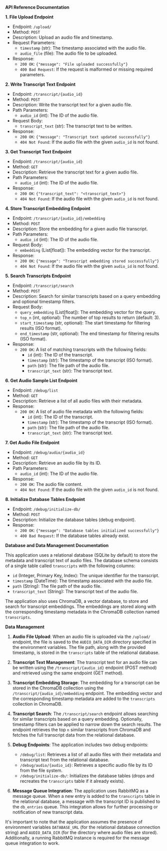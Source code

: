 **API Reference Documentation**

**1. File Upload Endpoint**
- Endpoint: `/upload/`
- Method: `POST`
- Description: Upload an audio file and timestamp.
- Request Parameters:
  - `timestamp` (str): The timestamp associated with the audio file.
  - `audio_file` (file): The audio file to be uploaded.
- Response:
  - `200 OK`: `{"message": "File uploaded successfully"}`
  - `400 Bad Request`: If the request is malformed or missing required parameters.

**2. Write Transcript Text Endpoint**
- Endpoint: `/transcript/{audio_id}`
- Method: `POST`
- Description: Write the transcript text for a given audio file.
- Path Parameters:
  - `audio_id` (int): The ID of the audio file.
- Request Body:
  - `transcript_text` (str): The transcript text to be written.
- Response:
  - `200 OK`: `{"message": "Transcript text updated successfully"}`
  - `404 Not Found`: If the audio file with the given `audio_id` is not found.

**3. Get Transcript Text Endpoint**
- Endpoint: `/transcript/{audio_id}`
- Method: `GET`
- Description: Retrieve the transcript text for a given audio file.
- Path Parameters:
  - `audio_id` (int): The ID of the audio file.
- Response:
  - `200 OK`: `{"transcript_text": "<transcript_text>"}`
  - `404 Not Found`: If the audio file with the given `audio_id` is not found.

**4. Store Transcript Embedding Endpoint**
- Endpoint: `/transcript/{audio_id}/embedding`
- Method: `POST`
- Description: Store the embedding for a given audio file transcript.
- Path Parameters:
  - `audio_id` (int): The ID of the audio file.
- Request Body:
  - `embedding` (List[float]): The embedding vector for the transcript.
- Response:
  - `200 OK`: `{"message": "Transcript embedding stored successfully"}`
  - `404 Not Found`: If the audio file with the given `audio_id` is not found.

**5. Search Transcripts Endpoint**
- Endpoint: `/transcript/search`
- Method: `POST`
- Description: Search for similar transcripts based on a query embedding and optional timestamp filters.
- Request Body:
  - `query_embedding` (List[float]): The embedding vector for the query.
  - `top_n` (int, optional): The number of top results to return (default: 3).
  - `start_timestamp` (str, optional): The start timestamp for filtering results (ISO format).
  - `end_timestamp` (str, optional): The end timestamp for filtering results (ISO format).
- Response:
  - `200 OK`: A list of matching transcripts with the following fields:
    - `id` (int): The ID of the transcript.
    - `timestamp` (str): The timestamp of the transcript (ISO format).
    - `path` (str): The file path of the audio file.
    - `transcript_text` (str): The transcript text.

**6. Get Audio Sample List Endpoint**
- Endpoint: `/debug/list`
- Method: `GET`
- Description: Retrieve a list of all audio files with their metadata.
- Response:
  - `200 OK`: A list of audio file metadata with the following fields:
    - `id` (int): The ID of the transcript.
    - `timestamp` (str): The timestamp of the transcript (ISO format).
    - `path` (str): The file path of the audio file.
    - `transcript_text` (str): The transcript text.

**7. Get Audio File Endpoint**
- Endpoint: `/debug/audio/{audio_id}`
- Method: `GET`
- Description: Retrieve an audio file by its ID.
- Path Parameters:
  - `audio_id` (int): The ID of the audio file.
- Response:
  - `200 OK`: The audio file content.
  - `404 Not Found`: If the audio file with the given `audio_id` is not found.

**8. Initialize Database Tables Endpoint**
- Endpoint: `/debug/initialize-db/`
- Method: `POST`
- Description: Initialize the database tables (debug endpoint).
- Response:
  - `200 OK`: `{"message": "Database tables initialized successfully"}`
  - `400 Bad Request`: If the database tables already exist.

**Database and Data Management Documentation**

This application uses a relational database (SQLite by default) to store the metadata and transcript text of audio files. The database schema consists of a single table called `transcripts` with the following columns:

- `id` (Integer, Primary Key, Index): The unique identifier for the transcript.
- `timestamp` (DateTime): The timestamp associated with the audio file.
- `path` (String): The file path of the audio file.
- `transcript_text` (String): The transcript text of the audio file.

The application also uses ChromaDB, a vector database, to store and search for transcript embeddings. The embeddings are stored along with the corresponding timestamp metadata in the ChromaDB collection named `transcripts`.

**Data Management**

1. **Audio File Upload**: When an audio file is uploaded via the `/upload/` endpoint, the file is saved to the `AUDIO_DATA_DIR` directory specified in the environment variables. The file path, along with the provided timestamp, is stored in the `transcripts` table of the relational database.

2. **Transcript Text Management**: The transcript text for an audio file can be written using the `/transcript/{audio_id}` endpoint (POST method) and retrieved using the same endpoint (GET method).

3. **Transcript Embedding Storage**: The embedding for a transcript can be stored in the ChromaDB collection using the `/transcript/{audio_id}/embedding` endpoint. The embedding vector and the corresponding timestamp metadata are added to the `transcripts` collection in ChromaDB.

4. **Transcript Search**: The `/transcript/search` endpoint allows searching for similar transcripts based on a query embedding. Optionally, timestamp filters can be applied to narrow down the search results. The endpoint retrieves the top `n` similar transcripts from ChromaDB and fetches the full transcript data from the relational database.

5. **Debug Endpoints**: The application includes two debug endpoints:
   - `/debug/list`: Retrieves a list of all audio files with their metadata and transcript text from the relational database.
   - `/debug/audio/{audio_id}`: Retrieves a specific audio file by its ID from the file system.
   - `/debug/initialize-db/`: Initializes the database tables (drops and recreates the `transcripts` table if it already exists).

6. **Message Queue Integration**: The application uses RabbitMQ as a message queue. When a new entry is added to the `transcripts` table in the relational database, a message with the transcript ID is published to the `db_entries` queue. This integration allows for further processing or notification of new transcript data.

It's important to note that the application assumes the presence of environment variables `DATABASE_URL` (for the relational database connection string) and `AUDIO_DATA_DIR` (for the directory where audio files are stored). Additionally, a running RabbitMQ instance is required for the message queue integration to work.